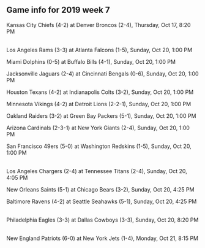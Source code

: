 ## Game info for 2019 week 7
Kansas City Chiefs (4-2) at Denver Broncos (2-4), Thursday, Oct 17, 8:20 PM

<br/>Los Angeles Rams (3-3) at Atlanta Falcons (1-5), Sunday, Oct 20, 1:00 PM

Miami Dolphins (0-5) at Buffalo Bills (4-1), Sunday, Oct 20, 1:00 PM

Jacksonville Jaguars (2-4) at Cincinnati Bengals (0-6), Sunday, Oct 20, 1:00 PM

Houston Texans (4-2) at Indianapolis Colts (3-2), Sunday, Oct 20, 1:00 PM

Minnesota Vikings (4-2) at Detroit Lions (2-2-1), Sunday, Oct 20, 1:00 PM

Oakland Raiders (3-2) at Green Bay Packers (5-1), Sunday, Oct 20, 1:00 PM

Arizona Cardinals (2-3-1) at New York Giants (2-4), Sunday, Oct 20, 1:00 PM

San Francisco 49ers (5-0) at Washington Redskins (1-5), Sunday, Oct 20, 1:00 PM

<br/>Los Angeles Chargers (2-4) at Tennessee Titans (2-4), Sunday, Oct 20, 4:05 PM

New Orleans Saints (5-1) at Chicago Bears (3-2), Sunday, Oct 20, 4:25 PM

Baltimore Ravens (4-2) at Seattle Seahawks (5-1), Sunday, Oct 20, 4:25 PM

<br/>Philadelphia Eagles (3-3) at Dallas Cowboys (3-3), Sunday, Oct 20, 8:20 PM

<br/>New England Patriots (6-0) at New York Jets (1-4), Monday, Oct 21, 8:15 PM

